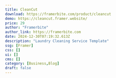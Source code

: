 ```yaml
---
title: CleanCut
download: https://framerbite.com/product/cleancut
demo: https://cleancut.framer.website/
price: 29
author: "Framerbite"
author_link: https://framerbite.com
date: 2024-12-30T07:19:32.613Z
description: "Laundry Cleaning Service Template"
ssg: [Framer]
css: []
ui: []
cms: []
category: [Business,Blog]
draft: false
---
```

